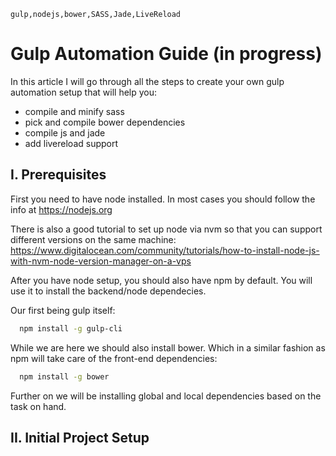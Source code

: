 
```techstack
gulp,nodejs,bower,SASS,Jade,LiveReload
```

# Gulp Automation Guide (in progress)


In this article I will go through all the steps to create your own gulp automation setup that will help you:
- compile and minify sass
- pick and compile bower dependencies
- compile js and jade
- add livereload support

## I. Prerequisites
First you need to have node installed. In most cases you should follow the info at https://nodejs.org

There is also a good tutorial to set up node via nvm so that you can support different versions on the same machine:
https://www.digitalocean.com/community/tutorials/how-to-install-node-js-with-nvm-node-version-manager-on-a-vps

After you have node setup, you should also have npm by default.
You will use it to install the backend/node dependecies.

Our first being gulp itself:
```sh
  npm install -g gulp-cli
```

While we are here we should also install bower. Which in a similar fashion as npm will take care of the front-end dependencies:
```sh
  npm install -g bower
```

Further on we will be installing global and local dependencies based on the task on hand.

## II. Initial Project Setup 
